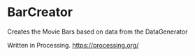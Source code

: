 BarCreator
==========

Creates the Movie Bars based on data from the DataGenerator

Written in Processing.
https://processing.org/
